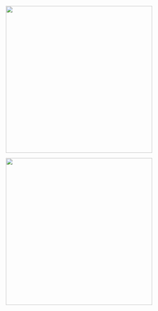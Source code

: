 
<p align="center"><a href="https://laravel.com" target="_blank"><img src="https://raw.githubusercontent.com/laravel/art/master/logo-lockup/5%20SVG/2%20CMYK/1%20Full%20Color/laravel-logolockup-cmyk-red.svg" width="400"></a></p>

<p align="center"><a href="https://reactjs.org/" target="_blank"><img src="https://upload.wikimedia.org/wikipedia/commons/a/a7/React-icon.svg" width="400"></a></p>

